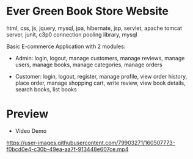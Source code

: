 # Ever Green Book Store Website
html, css, js, jquery, mysql, jpa, hibernate, jsp, servlet, apache tomcat server, junit, c3p0 connection pooling library, mysql

Basic E-commerce Application with 2 modules:

* Admin: login, logout, manage customers, manage reviews, manage users, manage books, manage categories, manage orders

* Customer: login, logout, register, manage profile, view order history, place order, manage shopping cart, write review, view book details, search books, list books 

# Preview
 
* Video Demo

https://user-images.githubusercontent.com/79903271/160507773-f0bcd0e4-c30b-49ea-aa7f-913448e607ce.mp4

